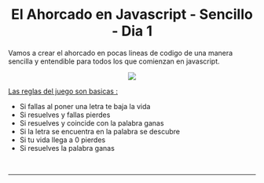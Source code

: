 # <div align="center">El Ahorcado en Javascript - Sencillo - Dia 1 </div>  

Vamos a crear el ahorcado en pocas lineas de codigo de una manera sencilla y entendible para todos los que comienzan en javascript.  
  

<div align="center">
<img src="https://cdn.discordapp.com/attachments/960933422363209800/1003767917294391486/unknown.png" align="center" height="" width="" />
</div>  
  

<ins>Las reglas del juego son basicas :
</ins>  
  

- Si fallas al poner una letra te baja la vida 
- Si resuelves y fallas pierdes
- Si resuelves y coincide con la palabra ganas 
- Si la letra se encuentra en la palabra se descubre
- Si tu vida llega a 0 pierdes
- Si resuelves la palabra ganas

<br />

----

